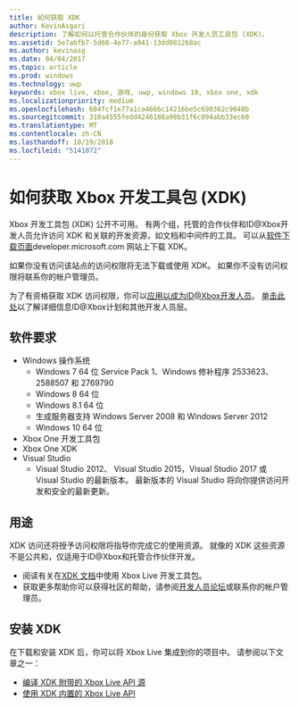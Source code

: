 ```yaml
---
title: 如何获取 XDK
author: KevinAsgari
description: 了解如何以托管合作伙伴的身份获取 Xbox 开发人员工具包 (XDK)。
ms.assetid: 5e7abfb7-5d68-4e77-a941-13dd081268ac
ms.author: kevinasg
ms.date: 04/04/2017
ms.topic: article
ms.prod: windows
ms.technology: uwp
keywords: xbox live, xbox, 游戏, uwp, windows 10, xbox one, xdk
ms.localizationpriority: medium
ms.openlocfilehash: 604fcf1e77a1ca4666c14216be5c690362c9048b
ms.sourcegitcommit: 310a4555fedd4246188a98b31f6c094abb33ec60
ms.translationtype: MT
ms.contentlocale: zh-CN
ms.lasthandoff: 10/19/2018
ms.locfileid: "5141072"
---
```

# <a name="how-to-get-the-xbox-development-kit-xdk"></a>如何获取 Xbox 开发工具包 (XDK)

Xbox 开发工具包 (XDK) 公开不可用。 有两个组，托管的合作伙伴和ID@Xbox开发人员允许访问 XDK 和关联的开发资源，如文档和中间件的工具。 可以从[软件下载页面](https://developer.microsoft.com/en-us/games/xbox/partner/resources-softwaredownloads)developer.microsoft.com 网站上下载 XDK。

如果你没有访问该站点的访问权限将无法下载或使用 XDK。 如果你不没有访问权限将联系你的帐户管理员。

为了有资格获取 XDK 访问权限，你可以[应用以成为ID@Xbox开发人员](https://www.xbox.com/en-us/Developers/id)。
[单击此处](../developer-program-overview.md)以了解详细信息ID@Xbox计划和其他开发人员层。

## <a name="software-requirements"></a>软件要求

- Windows 操作系统
    - Windows 7 64 位 Service Pack 1、Windows 修补程序 2533623、2588507 和 2769790
    - Windows 8 64 位
    - Windows 8.1 64 位
    - 生成服务器支持 Windows Server 2008 和 Windows Server 2012
    - Windows 10 64 位
- Xbox One 开发工具包
- Xbox One XDK
- Visual Studio
    - Visual Studio 2012、 Visual Studio 2015，Visual Studio 2017 或 Visual Studio 的最新版本。 最新版本的 Visual Studio 将向你提供访问开发和安全的最新更新。

## <a name="use"></a>用途

XDK 访问还将授予访问权限将指导你完成它的使用资源。 就像的 XDK 这些资源不是公共和，仅适用于ID@Xbox和托管合作伙伴开发。

- 阅读有关在[XDK 文档](https://developer.microsoft.com/en-us/games/xbox/partner/development-documentation)中使用 Xbox Live 开发工具包。
- 获取更多帮助你可以获得社区的帮助，请参阅[开发人员论坛](https://forums.xboxlive.com/index.html)或联系你的帐户管理员。

## <a name="install-the-xdk"></a>安装 XDK

在下载和安装 XDK 后，你可以将 Xbox Live 集成到你的项目中。  请参阅以下文章之一：
- [编译 XDK 附带的 Xbox Live API 源](compile-the-xdk-xbox-live-api-source.md)
- [使用 XDK 内置的 Xbox Live API](using-xbox-live-apis-built-into-the-xdk.md)